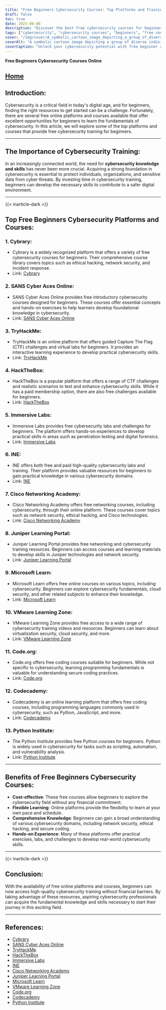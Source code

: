 ```yaml
---
title: "Free Beginners Cybersecurity Courses: Top Platforms and Training"
draft: false
toc: true
date: 2023-06-06
description: "Discover the best free cybersecurity courses for beginners on top platforms and start your journey in this critical field."
tags: ["cybersecurity", "cybersecurity courses", "beginners", "free courses", "online platforms", "cybersecurity training", "learning resources", "network security", "ethical hacking", "secure coding", "practical skills", "hands-on experience", "cybersecurity fundamentals", "Cybrary", "SANS Cyber Aces Online", "TryHackMe", "HackTheBox", "Immersive Labs", "INE", "Cisco Networking Academy", "Juniper Learning Portal", "Microsoft Learn", "VMware Learning Zone", "Code.org", "Codecademy", "Python Institute", "cost-effective learning", "flexible learning", "comprehensive knowledge", "hands-on cybersecurity experience"]
cover: "/img/cover/A_symbolic_cartoon_image_depicting_a_group_of_diverse_indiv.png"
coverAlt: "A symbolic cartoon image depicting a group of diverse individuals wearing cybersecurity attire, standing together in a shield formation, with binary code and lock icons surrounding them, emphasizing the importance of unity and protection in the digital realm."
coverCaption: "Unlock your cybersecurity potential with free beginner courses!"
---
```


**Free Beginners Cybersecurity Courses Online**

## [Home](/cyber-security-career-playbook-start/)

## Introduction:
Cybersecurity is a critical field in today's digital age, and for beginners, finding the right resources to get started can be a challenge. Fortunately, there are several free online platforms and courses available that offer excellent opportunities for beginners to learn the fundamentals of cybersecurity. In this article, we will explore some of the top platforms and courses that provide free cybersecurity training for beginners.

______

## The Importance of Cybersecurity Training:
In an increasingly connected world, the need for **cybersecurity knowledge and skills** has never been more crucial. Acquiring a strong foundation in cybersecurity is essential to protect individuals, organizations, and sensitive data from cyber threats. By investing time in cybersecurity training, beginners can develop the necessary skills to contribute to a safer digital environment.

______
{{< inarticle-dark >}}
## Top Free Beginners Cybersecurity Platforms and Courses:

### 1. Cybrary:
- Cybrary is a widely recognized platform that offers a variety of free cybersecurity courses for beginners. Their comprehensive course library covers topics such as ethical hacking, network security, and incident response.
- Link: [Cybrary](https://www.cybrary.it/)

### 2. SANS Cyber Aces Online:
- SANS Cyber Aces Online provides free introductory cybersecurity courses designed for beginners. These courses offer essential concepts and hands-on exercises to help learners develop foundational knowledge in cybersecurity.
- Link: [SANS Cyber Aces Online](https://www.cyberaces.org/)

### 3. TryHackMe:
- TryHackMe is an online platform that offers guided Capture The Flag (CTF) challenges and virtual labs for beginners. It provides an interactive learning experience to develop practical cybersecurity skills.
- Link: [TryHackMe](https://tryhackme.com/signup?referrer=5f651e437af6815dfbc2ab56)

### 4. HackTheBox:
- HackTheBox is a popular platform that offers a range of CTF challenges and realistic scenarios to test and enhance cybersecurity skills. While it has a paid membership option, there are also free challenges available for beginners.
- Link: [HackTheBox](https://www.hackthebox.eu/)

### 5. Immersive Labs:
- Immersive Labs provides free cybersecurity labs and challenges for beginners. The platform offers hands-on experiences to develop practical skills in areas such as penetration testing and digital forensics.
- Link: [Immersive Labs](https://www.immersivelabs.com/)

### 6. INE:
- INE offers both free and paid high-quality cybersecurity labs and training. Their platform provides valuable resources for beginners to gain practical knowledge in various cybersecurity domains.
- Link: [INE](https://ine.com/)

### 7. Cisco Networking Academy:
- Cisco Networking Academy offers free networking courses, including cybersecurity, through their online platform. These courses cover topics such as network security, ethical hacking, and Cisco technologies.
- Link: [Cisco Networking Academy](https://www.cisco.com/c/m/en_sg/partners/cisco-networking-academy/index.html)

### 8. Juniper Learning Portal:
- Juniper Learning Portal provides free networking and cybersecurity training resources. Beginners can access courses and learning materials to develop skills in Juniper technologies and network security.
- Link: [Juniper Learning Portal](https://learningportal.juniper.net/juniper/default.aspx)

### 9. Microsoft Learn:
- Microsoft Learn offers free online courses on various topics, including cybersecurity. Beginners can explore cybersecurity fundamentals, cloud security, and other related subjects to enhance their knowledge.
- Link: [Microsoft Learn](https://docs.microsoft.com/en-us/learn/)

### 10. VMware Learning Zone:
- VMware Learning Zone provides free access to a wide range of cybersecurity training videos and resources. Beginners can learn about virtualization security, cloud security, and more.
- Link: [VMware Learning Zone](https://www.vmware.com/education-services/learning-zone.html)

### 11. Code.org:
- Code.org offers free coding courses suitable for beginners. While not specific to cybersecurity, learning programming fundamentals is valuable for understanding secure coding practices.
- Link: [Code.org](https://studio.code.org/courses)

### 12. Codecademy:
- Codecademy is an online learning platform that offers free coding courses, including programming languages commonly used in cybersecurity, such as Python, JavaScript, and more.
- Link: [Codecademy](https://www.codecademy.com/)

### 13. Python Institute:
- The Python Institute provides free Python courses for beginners. Python is widely used in cybersecurity for tasks such as scripting, automation, and vulnerability analysis.
- Link: [Python Institute](https://pythoninstitute.org/free-python-courses/)

______

## Benefits of Free Beginners Cybersecurity Courses:
- **Cost-effective**: These free courses allow beginners to explore the cybersecurity field without any financial commitment.
- **Flexible Learning**: Online platforms provide the flexibility to learn at your own pace and schedule.
- **Comprehensive Knowledge**: Beginners can gain a broad understanding of various cybersecurity domains, including network security, ethical hacking, and secure coding.
- **Hands-on Experience**: Many of these platforms offer practical exercises, labs, and challenges to develop real-world cybersecurity skills.

______
{{< inarticle-dark >}}
## Conclusion:
With the availability of free online platforms and courses, beginners can now access high-quality cybersecurity training without financial barriers. By taking advantage of these resources, aspiring cybersecurity professionals can acquire the fundamental knowledge and skills necessary to start their journey in this exciting field.

______

## References:
- [Cybrary](https://www.cybrary.it/)
- [SANS Cyber Aces Online](https://www.cyberaces.org/)
- [TryHackMe](https://tryhackme.com/signup?referrer=5f651e437af6815dfbc2ab56)
- [HackTheBox](https://www.hackthebox.eu/)
- [Immersive Labs](https://www.immersivelabs.com/)
- [INE](https://ine.com/)
- [Cisco Networking Academy](https://www.cisco.com/c/m/en_sg/partners/cisco-networking-academy/index.html)
- [Juniper Learning Portal](https://learningportal.juniper.net/juniper/default.aspx)
- [Microsoft Learn](https://docs.microsoft.com/en-us/learn/)
- [VMware Learning Zone](https://www.vmware.com/education-services/learning-zone.html)
- [Code.org](https://studio.code.org/courses)
- [Codecademy](https://www.codecademy.com/)
- [Python Institute](https://pythoninstitute.org/free-python-courses/)